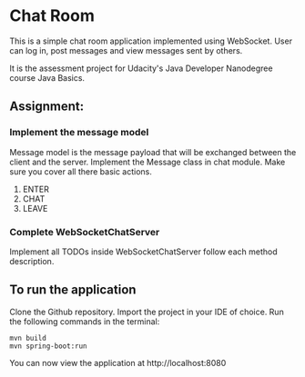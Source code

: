 # Chat Room
This is a simple chat room application implemented using WebSocket. User can log in, post messages and view messages sent by others. 

It is the assessment project for Udacity's Java Developer Nanodegree course Java Basics.

## Assignment:
### Implement the message model
Message model is the message payload that will be exchanged between the client and the server. Implement the Message
class in chat module. Make sure you cover all there basic actions.
1. ENTER
2. CHAT
3. LEAVE

### Complete WebSocketChatServer
Implement all TODOs inside WebSocketChatServer follow each method description.

## To run the application 

Clone the Github repository. Import the project in your IDE of choice. Run the following commands in the terminal:

```
mvn build
mvn spring-boot:run
```
You can now view the application at http://localhost:8080

